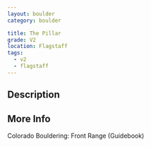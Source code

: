 ```yaml
---
layout: boulder
category: boulder

title: The Pillar
grade: V2
location: Flagstaff
tags:
  - v2
  - flagstaff
---
```


## Description


## More Info
Colorado Bouldering: Front Range (Guidebook)
